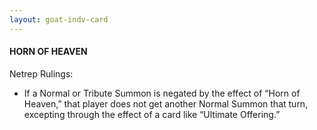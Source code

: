 ```yaml
---
layout: goat-indv-card
---
```


#### HORN OF HEAVEN

Netrep Rulings:

*   If a Normal or Tribute Summon is negated by the effect of “Horn of Heaven,” that player does not get another Normal Summon that turn, excepting through the effect of a card like “Ultimate Offering.”